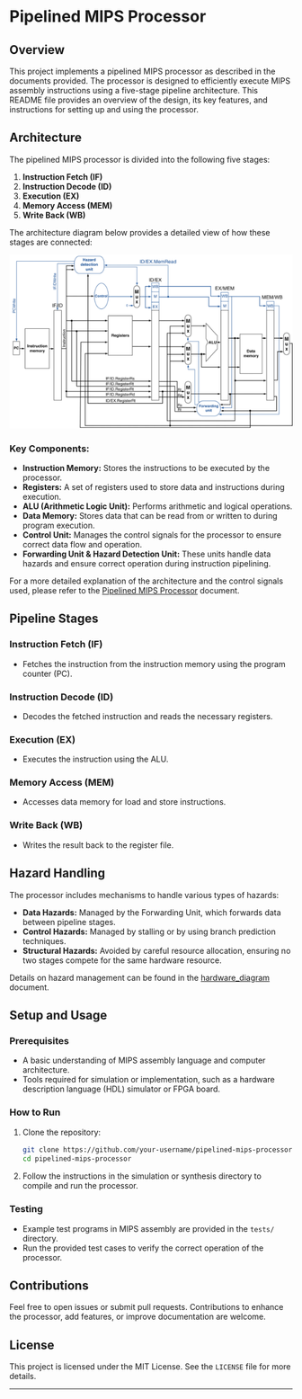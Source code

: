 # Pipelined MIPS Processor

## Overview

This project implements a pipelined MIPS processor as described in the documents provided. The processor is designed to efficiently execute MIPS assembly instructions using a five-stage pipeline architecture. This README file provides an overview of the design, its key features, and instructions for setting up and using the processor.

## Architecture

The pipelined MIPS processor is divided into the following five stages:

1. **Instruction Fetch (IF)**
2. **Instruction Decode (ID)**
3. **Execution (EX)**
4. **Memory Access (MEM)**
5. **Write Back (WB)**

The architecture diagram below provides a detailed view of how these stages are connected:

![Architecture Diagram](./Architecture.png)

### Key Components:

- **Instruction Memory:** Stores the instructions to be executed by the processor.
- **Registers:** A set of registers used to store data and instructions during execution.
- **ALU (Arithmetic Logic Unit):** Performs arithmetic and logical operations.
- **Data Memory:** Stores data that can be read from or written to during program execution.
- **Control Unit:** Manages the control signals for the processor to ensure correct data flow and operation.
- **Forwarding Unit & Hazard Detection Unit:** These units handle data hazards and ensure correct operation during instruction pipelining.

For a more detailed explanation of the architecture and the control signals used, please refer to the [Pipelined MIPS Processor](./Pipelined%20MIPS%20Processor.pdf) document.

## Pipeline Stages

### Instruction Fetch (IF)
- Fetches the instruction from the instruction memory using the program counter (PC).

### Instruction Decode (ID)
- Decodes the fetched instruction and reads the necessary registers.

### Execution (EX)
- Executes the instruction using the ALU.

### Memory Access (MEM)
- Accesses data memory for load and store instructions.

### Write Back (WB)
- Writes the result back to the register file.

## Hazard Handling

The processor includes mechanisms to handle various types of hazards:

- **Data Hazards:** Managed by the Forwarding Unit, which forwards data between pipeline stages.
- **Control Hazards:** Managed by stalling or by using branch prediction techniques.
- **Structural Hazards:** Avoided by careful resource allocation, ensuring no two stages compete for the same hardware resource.

Details on hazard management can be found in the [hardware_diagram](./hardware_diagram.pdf) document.

## Setup and Usage

### Prerequisites
- A basic understanding of MIPS assembly language and computer architecture.
- Tools required for simulation or implementation, such as a hardware description language (HDL) simulator or FPGA board.

### How to Run
1. Clone the repository:
    ```bash
    git clone https://github.com/your-username/pipelined-mips-processor.git
    cd pipelined-mips-processor
    ```
2. Follow the instructions in the simulation or synthesis directory to compile and run the processor.

### Testing
- Example test programs in MIPS assembly are provided in the `tests/` directory.
- Run the provided test cases to verify the correct operation of the processor.

## Contributions

Feel free to open issues or submit pull requests. Contributions to enhance the processor, add features, or improve documentation are welcome.

## License

This project is licensed under the MIT License. See the `LICENSE` file for more details.

---
